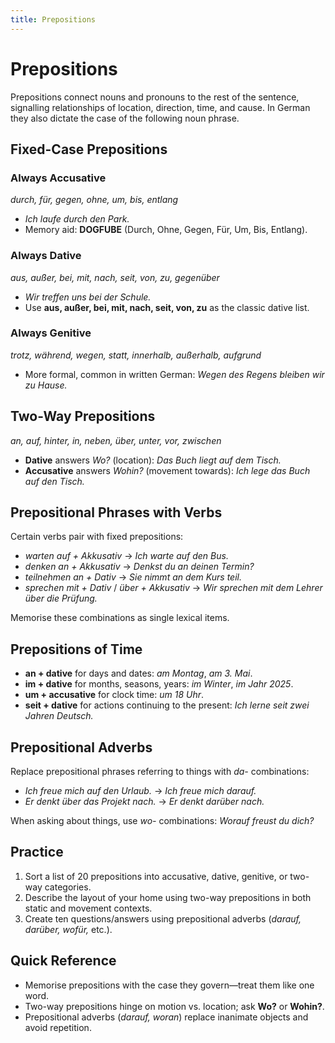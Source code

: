 ```yaml
---
title: Prepositions
---
```


# Prepositions

Prepositions connect nouns and pronouns to the rest of the sentence, signalling relationships of location, direction, time, and cause. In German they also dictate the case of the following noun phrase.

## Fixed-Case Prepositions

### Always Accusative

*durch, für, gegen, ohne, um, bis, entlang*

- *Ich laufe durch den Park.*
- Memory aid: **DOGFUBE** (Durch, Ohne, Gegen, Für, Um, Bis, Entlang).

### Always Dative

*aus, außer, bei, mit, nach, seit, von, zu, gegenüber*

- *Wir treffen uns bei der Schule.*
- Use **aus, außer, bei, mit, nach, seit, von, zu** as the classic dative list.

### Always Genitive

*trotz, während, wegen, statt, innerhalb, außerhalb, aufgrund*

- More formal, common in written German: *Wegen des Regens bleiben wir zu Hause.*

## Two-Way Prepositions

*an, auf, hinter, in, neben, über, unter, vor, zwischen*

- **Dative** answers *Wo?* (location): *Das Buch liegt auf dem Tisch.*
- **Accusative** answers *Wohin?* (movement towards): *Ich lege das Buch auf den Tisch.*

## Prepositional Phrases with Verbs

Certain verbs pair with fixed prepositions:

- *warten auf + Akkusativ* → *Ich warte auf den Bus.*
- *denken an + Akkusativ* → *Denkst du an deinen Termin?*
- *teilnehmen an + Dativ* → *Sie nimmt an dem Kurs teil.*
- *sprechen mit + Dativ* / *über + Akkusativ* → *Wir sprechen mit dem Lehrer über die Prüfung.*

Memorise these combinations as single lexical items.

## Prepositions of Time

- **an + dative** for days and dates: *am Montag*, *am 3. Mai*.
- **im + dative** for months, seasons, years: *im Winter*, *im Jahr 2025*.
- **um + accusative** for clock time: *um 18 Uhr*.
- **seit + dative** for actions continuing to the present: *Ich lerne seit zwei Jahren Deutsch.*

## Prepositional Adverbs

Replace prepositional phrases referring to things with *da-* combinations:

- *Ich freue mich auf den Urlaub.* → *Ich freue mich darauf.*
- *Er denkt über das Projekt nach.* → *Er denkt darüber nach.*

When asking about things, use *wo-* combinations: *Worauf freust du dich?*

## Practice

1. Sort a list of 20 prepositions into accusative, dative, genitive, or two-way categories.
2. Describe the layout of your home using two-way prepositions in both static and movement contexts.
3. Create ten questions/answers using prepositional adverbs (*darauf, darüber, wofür,* etc.).

## Quick Reference

- Memorise prepositions with the case they govern—treat them like one word.
- Two-way prepositions hinge on motion vs. location; ask **Wo?** or **Wohin?**.
- Prepositional adverbs (*darauf, woran*) replace inanimate objects and avoid repetition.

